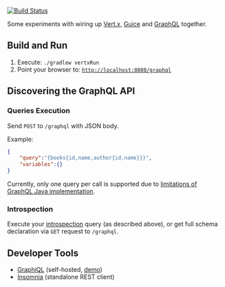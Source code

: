 [![Build Status](https://travis-ci.org/spodin/library.svg?branch=master)](https://travis-ci.org/spodin/library)

Some experiments with wiring up [Vert.x](http://vertx.io), [Guice](https://github.com/google/guice) and [GraphQL](http://graphql.org) together.

## Build and Run

1. Execute: `./gradlew vertxRun`
2. Point your browser to: [`http://localhost:8080/graphql`](http://localhost:8080/graphql)

## Discovering the GraphQL API

### Queries Execution

Send `POST` to `/graphql` with JSON body.

Example:

```json
{
	"query":"{books{id,name,author{id,name}}}",
	"variables":{}
}
```

Currently, only one query per call is supported due to [limitations of GraphQL Java implementation](https://github.com/graphql-java/graphql-java/issues/431).

### Introspection

Execute your [introspection](http://graphql.org/learn/introspection) query (as described above), 
or get full schema declaration via `GET` request to `/graphql`.

## Developer Tools

- [GraphiQL](https://github.com/graphql/graphiql) (self-hosted, [demo](http://graphql.org/swapi-graphql/))
- [Insomnia](https://insomnia.rest/) (standalone REST client)